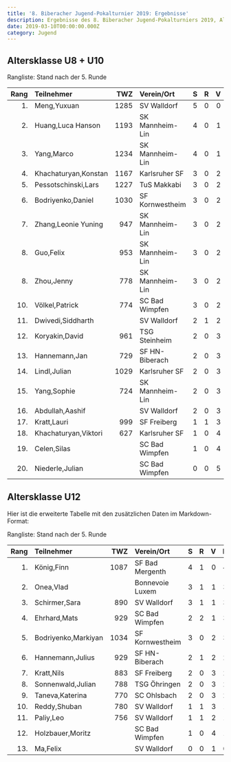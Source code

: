 ```yaml
---
title: '8. Biberacher Jugend-Pokalturnier 2019: Ergebnisse'
description: Ergebnisse des 8. Biberacher Jugend-Pokalturniers 2019, Altersklassen U8-U12.
date: 2019-03-10T00:00:00.000Z
category: Jugend
---
```


## Altersklasse U8 + U10

Rangliste: Stand nach der 5. Runde

| Rang | Teilnehmer           |  TWZ | Verein/Ort      |  S |  R |  V | Pkt | Buchh | SoBerg |
| ---: | :------------------- | ---: | :-------------- | -: | -: | -: | --: | ----: | -----: |
|   1. | Meng,Yuxuan          | 1285 | SV Walldorf     |  5 |  0 |  0 | 5.0 |  16.0 |  16.00 |
|   2. | Huang,Luca Hanson    | 1193 | SK Mannheim-Lin |  4 |  0 |  1 | 4.0 |  14.0 |   9.00 |
|   3. | Yang,Marco           | 1234 | SK Mannheim-Lin |  4 |  0 |  1 | 4.0 |  13.5 |  10.50 |
|   4. | Khachaturyan,Konstan | 1167 | Karlsruher SF   |  3 |  0 |  2 | 3.0 |  18.0 |   9.00 |
|   5. | Pessotschinski,Lars  | 1227 | TuS Makkabi     |  3 |  0 |  2 | 3.0 |  17.0 |   9.00 |
|   6. | Bodriyenko,Daniel    | 1030 | SF Kornwestheim |  3 |  0 |  2 | 3.0 |  15.0 |   6.00 |
|   7. | Zhang,Leonie Yuning  |  947 | SK Mannheim-Lin |  3 |  0 |  2 | 3.0 |  14.5 |   6.50 |
|   8. | Guo,Felix            |  953 | SK Mannheim-Lin |  3 |  0 |  2 | 3.0 |  11.5 |   4.50 |
|   8. | Zhou,Jenny           |  778 | SK Mannheim-Lin |  3 |  0 |  2 | 3.0 |  11.5 |   4.50 |
|  10. | Völkel,Patrick       |  774 | SC Bad Wimpfen  |  3 |  0 |  2 | 3.0 |  10.0 |   5.00 |
|  11. | Dwivedi,Siddharth    |      | SV Walldorf     |  2 |  1 |  2 | 2.5 |  10.5 |   3.75 |
|  12. | Koryakin,David       |  961 | TSG Steinheim   |  2 |  0 |  3 | 2.0 |  13.5 |   5.00 |
|  13. | Hannemann,Jan        |  729 | SF HN-Biberach  |  2 |  0 |  3 | 2.0 |  13.0 |   3.00 |
|  14. | Lindl,Julian         | 1029 | Karlsruher SF   |  2 |  0 |  3 | 2.0 |  12.5 |   2.50 |
|  15. | Yang,Sophie          |  724 | SK Mannheim-Lin |  2 |  0 |  3 | 2.0 |   9.5 |   1.00 |
|  16. | Abdullah,Aashif      |      | SV Walldorf     |  2 |  0 |  3 | 2.0 |   8.0 |   1.00 |
|  17. | Kratt,Lauri          |  999 | SF Freiberg     |  1 |  1 |  3 | 1.5 |  13.5 |   3.25 |
|  18. | Khachaturyan,Viktori |  627 | Karlsruher SF   |  1 |  0 |  4 | 1.0 |  10.0 |   0.00 |
|  19. | Celen,Silas          |      | SC Bad Wimpfen  |  1 |  0 |  4 | 1.0 |   9.5 |   0.00 |
|  20. | Niederle,Julian      |      | SC Bad Wimpfen  |  0 |  0 |  5 | 0.0 |   9.0 |   0.00 |

## Altersklasse U12

Hier ist die erweiterte Tabelle mit den zusätzlichen Daten im Markdown-Format:

Rangliste: Stand nach der 5. Runde

| Rang | Teilnehmer          |  TWZ | Verein/Ort      |  S |  R |  V | Pkt | Buchh | SoBerg |
| ---: | :------------------ | ---: | :-------------- | -: | -: | -: | --: | ----: | -----: |
|   1. | König,Finn          | 1087 | SF Bad Mergenth |  4 |  1 |  0 | 4.5 |  13.5 |  12.00 |
|   2. | Onea,Vlad           |      | Bonnevoie Luxem |  3 |  1 |  1 | 3.5 |  15.0 |   9.00 |
|   3. | Schirmer,Sara       |  890 | SV Walldorf     |  3 |  1 |  1 | 3.5 |  15.0 |   8.75 |
|   4. | Ehrhard,Mats        |  929 | SC Bad Wimpfen  |  2 |  2 |  1 | 3.0 |  13.0 |   7.50 |
|   5. | Bodriyenko,Markiyan | 1034 | SF Kornwestheim |  3 |  0 |  2 | 3.0 |  11.5 |   5.00 |
|   6. | Hannemann,Julius    |  929 | SF HN-Biberach  |  2 |  1 |  2 | 2.5 |  13.0 |   5.00 |
|   7. | Kratt,Nils          |  883 | SF Freiberg     |  2 |  0 |  3 | 2.0 |  13.5 |   2.50 |
|   8. | Sonnenwald,Julian   |  788 | TSG Öhringen    |  2 |  0 |  3 | 2.0 |  12.0 |   4.00 |
|   9. | Taneva,Katerina     |  770 | SC Ohlsbach     |  2 |  0 |  3 | 2.0 |  10.5 |   4.00 |
|  10. | Reddy,Shuban        |  780 | SV Walldorf     |  1 |  1 |  3 | 1.5 |  11.5 |   3.00 |
|  11. | Paliy,Leo           |  756 | SV Walldorf     |  1 |  1 |  2 | 1.5 |  10.5 |   1.75 |
|  12. | Holzbauer,Moritz    |      | SC Bad Wimpfen  |  1 |  0 |  4 | 1.0 |  11.0 |   2.00 |
|  13. | Ma,Felix            |      | SV Walldorf     |  0 |  0 |  1 | 0.0 |  10.0 |   0.00 |
